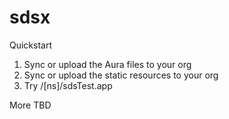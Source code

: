 sdsx
====

Quickstart
<ol>
<li>Sync or upload the Aura files to your org</li>
<li>Sync or upload the static resources to your org</li>
<li>Try /[ns]/sdsTest.app</li>
</ol>

More TBD
